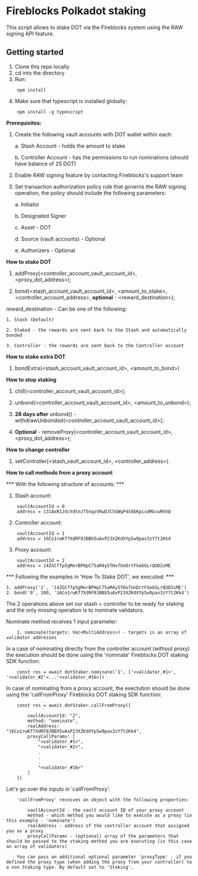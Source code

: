 # Fireblocks Polkadot staking

This script allows to stake DOT via the Fireblocks system using the RAW signing API feature.

## Getting started

1. Clone this repo locally
2. cd into the directory
3. Run:
```
    npm install
```    
4. Make sure that typescript is installed globally:
```
    npm install -g typescript
```
**Prerequisites:**

1. Create the following vault accounts with DOT wallet within each:

    a. Stash Account - holds the amount to stake

    b. Controller Account - has the permissions to run nominations (should have balance of 25 DOT)

2. Enable RAW signing feature by contacting Fireblocks's support team

3. Set transaction authorization policy rule that governs the RAW signing operation, the policy should include the following parameters:

    a. Initiator

    b. Designated Signer

    c. Asset - DOT

    d. Source (vault accounts) - Optional

    e. Authorizers - Optional

**How to stake DOT**

1. addProxy(<controller_account_vault_account_id>, <proxy_dot_address>);

2. bond(<stash_account_vault_account_id>, <amount_to_stake>, <controller_account_address>, **optional** - <reward_destination>);

reward_destination - Can be one of the following:

    1. Stash (Default)

    2. Staked - the rewards are sent back to the Stash and automatically bonded

    3. Controller - the rewards are sent back to the Controller account

**How to stake extra DOT**
1. bondExtra(<stash_account_vault_account_id>, <amount_to_bond>)

**How to stop staking**

1. chill(<controller_account_vault_account_id>);

2. unbond(<controller_account_vault_account_id>, <amount_to_unbond>);

3. **28 days after** unbond() - withdrawUnbonded(<controller_account_vault_account_id>);

4. **Optional** - removeProxy(<controller_account_vault_account_id>, <proxy_dot_address>);

**How to change controller**

1. setController(<stash_vault_account_id>, <controller_address>)

**How to call methods from a proxy account**

*** With the following structure of accounts: ***

1. Stash account:
```
    vaultAccountId = 0
    address = 131AxR1JdcYdtnzT5nqzVRwDJC5GWqP4S8bKpixdMGcwRhhQ
```
2. Controller account:
```
    vaultAccountId = 1
    address = 16Co1rwKf7XdRF8JBBX5uAxP23XZKdXYp5w9pax3zY7t2Kk4
```
3. Proxy account:
```
    vaultAccountId = 2
    address = 14ZGCffp5gMerBPHpC75aM4y5THxfUnDrtFGebGLrQUD2sME
```
*** Following the examples in 'How To Stake DOT', we executed: ***
```
1. addProxy('1', '14ZGCffp5gMerBPHpC75aM4y5THxfUnDrtFGebGLrQUD2sME')
2. bond('0', 100, '16Co1rwKf7XdRF8JBBX5uAxP23XZKdXYp5w9pax3zY7t2Kk4')
```

The 2 operations above set our stash + controller to be ready for staking and the only missing operation is to nominate validators.

Nominate method receives 1 input parameter:
```
    1. nominate(targets: Vec<MultiAddress>) - targets is an array of validator addresses
```
In a case of nominating directly from the controller account (without proxy) the execution should be done using the 'nominate' Fireblocks DOT staking SDK function:

```
    const res = await dotStaker.nominate('1', ['<validator_#1>', '<validator_#2'>...'<validator_#16>])
```

In case of nominating from a proxy account, the exectution should be done using the 'callFromProxy' Fireblocks DOT staking SDK function:

```
    const res = await dotStaker.callFromProxy({
        
        vaultAccountId: "2",
        method: "nominate",
        realAddress: "16Co1rwKf7XdRF8JBBX5uAxP23XZKdXYp5w9pax3zY7t2Kk4",
        proxyCallParams: [
            "<validator_#1>",
            "<validator_#2>",
            .
            .
            .
            "<validator_#16>"
        ]
    })
```

Let's go over the inputs in 'callFromProxy':
```
    'callFromProxy' receives an object with the following properties:

        vaultAccountId - the vault account ID of your proxy account
        method - which method you would like to execute as a proxy (in this example - 'nominate')
        realAddress - address of the controller account that assigned you as a proxy
        proxyCallParams - (optional) array of the parameters that should be passed to the staking method you are executing (in this case an array of validators)

    You can pass an additional optional parameter 'proxyType' - if you defined the proxy type (when adding the proxy from your controller) to a non Staking type. By default set to 'Staking'.

```
